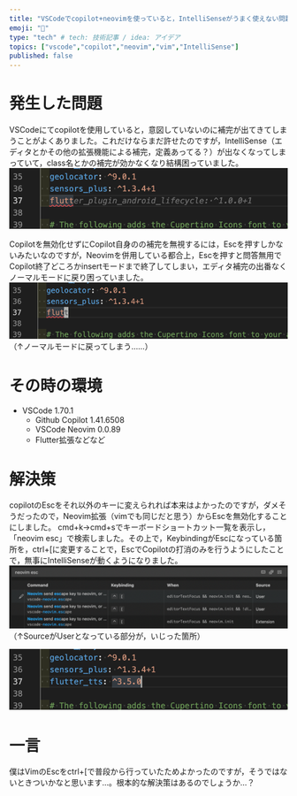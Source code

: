 ```yaml
---
title: "VSCodeでcopilot+neovimを使っていると，IntelliSenseがうまく使えない問題の回避策"
emoji: "🤖"
type: "tech" # tech: 技術記事 / idea: アイデア
topics: ["vscode","copilot","neovim","vim","IntelliSense"]
published: false
---
```


# 発生した問題
VSCodeにてcopilotを使用していると，意図していないのに補完が出てきてしまうことがよくありました。これだけならまだ許せたのですが，IntelliSense（エディタとかその他の拡張機能による補完，定義あってる？）が出なくなってしまっていて，class名とかの補完が効かなくなり結構困っていました。
![oi](/images/copilot-vscode-autocomplete/omg.png)

Copilotを無効化せずにCopilot自身のの補完を無視するには，Escを押すしかないみたいなのですが，Neovimを併用している都合上，Escを押すと問答無用でCopilot終了どころかinsertモードまで終了してしまい，エディタ補完の出番なくノーマルモードに戻り困っていました。
![ノーマルモードに戻ってしまった](/images/copilot-vscode-autocomplete/omg-vim.png)
（↑ノーマルモードに戻ってしまう……）

# その時の環境
- VSCode 1.70.1
    - Github Copilot 1.41.6508
    - VSCode Neovim 0.0.89
    - Flutter拡張などなど


# 解決策
copilotのEscをそれ以外のキーに変えられれば本来はよかったのですが，ダメそうだったので，Neovim拡張（vimでも同じだと思う）からEscを無効化することにしました。
cmd+k→cmd+sでキーボードショートカット一覧を表示し，「neovim esc」で検索しました。その上で，KeybindingがEscになっている箇所を，ctrl+[に変更することで，EscでCopilotの打消のみを行うようにしたことで，無事にIntelliSenseが動くようになりました。
![fix](/images/copilot-vscode-autocomplete/fix.png)
（↑SourceがUserとなっている部分が，いじった箇所）

![わーい](/images/copilot-vscode-autocomplete/lgtm.png)

# 一言
僕はVimのEscをctrl+[で普段から行っていたためよかったのですが，そうではないときついかなと思います…。根本的な解決策はあるのでしょうか…？
